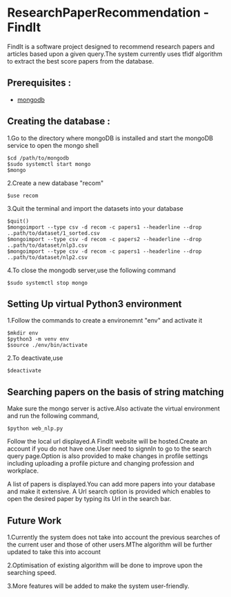 # ResearchPaperRecommendation - FindIt

FindIt is a software project designed to recommend research papers and articles based upon a given query.The system currently uses tfidf algorithm to extract the best score papers from the database.

## Prerequisites :
- [mongodb](https://docs.mongodb.com/manual/administration/install-community/)

## Creating the database :
1.Go to the directory where mongoDB is installed and start the mongoDB service to open the mongo shell
```
$cd /path/to/mongodb
$sudo systemctl start mongo
$mongo
```
2.Create a new database "recom" 
```
$use recom
```
3.Quit the terminal and import the datasets into your database
```
$quit()
$mongoimport --type csv -d recom -c papers1 --headerline --drop ..path/to/dataset/1_sorted.csv
$mongoimport --type csv -d recom -c papers2 --headerline --drop ..path/to/dataset/nlp3.csv
$mongoimport --type csv -d recom -c papers1 --headerline --drop ..path/to/dataset/nlp2.csv
```
4.To close the mongodb server,use the following command
```
$sudo systemctl stop mongo
```
## Setting Up virtual Python3 environment
1.Follow the commands to create a environemnt "env" and activate it
```
$mkdir env
$python3 -m venv env
$source ./env/bin/activate 
```
2.To deactivate,use
```
$deactivate
```
## Searching papers on the basis of string matching
Make sure the mongo server is active.Also activate the virtual environment and run the following command,
```
$python web_nlp.py
```
Follow the local url displayed.A FindIt website will be hosted.Create an account if you do not have one.User need to signnIn to go to the search query page.Option is also provided to make changes in profile settings including uploading a profile picture and changing profession and workplace.

A list of papers is displayed.You can add more papers into your database and make it extensive.
A Url search option is provided which enables to open the desired paper by typing its Url in the search bar.

## Future Work

1.Currently the system does not take into account the previous searches of the current user and those of other users.MThe algorithm will be further updated to take this into account

2.Optimisation of existing algorithm will be done to improve upon the searching speed.

3.More features will be added to make the system user-friendly.
